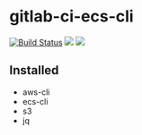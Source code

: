 # gitlab-ci-ecs-cli
[![Build Status](https://travis-ci.org/ridibooks-docker/gitlab-ci-docker-aws.svg?branch=master)](https://travis-ci.org/ridibooks-docker/gitlab-ci-docker-aws)
[![](https://images.microbadger.com/badges/image/ridibooks/gitlab-ci-docker-aws.svg)](https://microbadger.com/images/ridibooks/gitlab-ci-docker-aws "Get your own image badge on microbadger.com")
[![](https://images.microbadger.com/badges/image/ridibooks/gitlab-ci-docker-aws.svg)](https://microbadger.com/images/ridibooks/gitlab-ci-docker-aws "Get your own image badge on microbadger.com")

## Installed
- aws-cli
- ecs-cli
- s3
- jq
